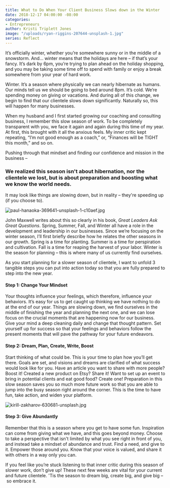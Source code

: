 ```yaml
---
title: What to Do When Your Client Business Slows down in the Winter
date: 2018-12-17 04:00:00 -08:00
categories:
- Entrepreneurs
author: Kristi Triplett Jones
image: "/uploads/ryan-riggins-207644-unsplash-1.jpg"
series: Reflect
---
```


It’s officially winter, whether you’re somewhere sunny or in the middle of a snowstorm. And… winter means that the holidays are here – if that’s your fancy. It’s dark by 6pm, you’re trying to plan ahead on the holiday shopping, and you may be taking some time off to spend with family or enjoy a break somewhere from your year of hard work. 

Winter. It’s a season where physically we can nearly hibernate as humans. Our minds tell us we should be going to bed around 8pm. It’s cold. We’re spending money on giving or vacations. And during all of this change, we begin to find that our clientele slows down significantly. Naturally so, this will happen for many businesses. 

When my husband and I first started growing our coaching and consulting business, I remember this slow season of work. To be completely transparent with you, we face it again and again during this time of my year. At first, this brought with it all the anxious feels. My inner critic kept repeating, “I’m not good enough as a coach,” or, “Finances will be TIGHT this month,” and so on. 

Pushing through that mindset and finding our confidence and mission in the business –

### We realized this season isn't about hibernation, nor the clientele we lost, but is about preparation and boosting what we know the world needs. 

It may look like things are slowing down, but in reality – they're speeding up (if you choose to).

![paul-hanaoka-369641-unsplash-1-c10aef.jpg](/uploads/paul-hanaoka-369641-unsplash-1-c10aef.jpg)

John Maxwell writes about this so clearly in his book, _Great Leaders Ask Great Questions_. Spring, Summer, Fall, and Winter all have a role in the development and leadership in our businesses. Since we’re focusing on the winter season, I’ll first briefly describe how he relates the other seasons in our growth. Spring is a time for planting. Summer is a time for perspiration and cultivation. Fall is a time for reaping the harvest of your labor. Winter is the season for planning – this is where many of us currently find ourselves. 

As you start planning for a slower season of clientele, I want to unfold 3 tangible steps you can put into action today so that you are fully prepared to step into the new year. 

#### Step 1: Change Your Mindset

Your thoughts influence your feelings, which therefore, influence your behaviors. It’s easy for us to get caught up thinking we have nothing to do at the end of our year. Things are slowing down, we find ourselves in the middle of finishing the year and planning the next one, and we can lose focus on the crucial moments that are happening now for our business. Give your mind a deep cleaning daily and change that thought pattern. Set yourself up for success so that your feelings and behaviors follow the present moments that will pave the pathway for your future endeavors. 

#### Step 2: Dream, Plan, Create, Write, Boost 

Start thinking of what could be. This is your time to plan how you’ll get there. Goals are set, and visions and dreams are clarified of what success would look like for you. Have an article you want to share with more people? Boost it! Created a new product on Etsy? Share it! Want to set up an event to bring in potential clients and eat good food? Create one! Preparation in this slow season saves you so much more future work so that you are able to jump into the busy season right around the corner. This is the time to have fun, take action, and widen your platform.

![kirill-zakharov-630681-unsplash.jpg](/uploads/kirill-zakharov-630681-unsplash.jpg)

#### Step 3: Give Abundantly

Remember that this is a season where you get to have some fun. Inspiration can come from giving what we have, and this goes beyond money. Choose to take a perspective that isn't limited by what you see right in front of you, and instead take a mindset of abundance and trust. Find a need, and give to it. Empower those around you. Know that your voice is valued, and share it with others in a way only you can.  

If you feel like you’re stuck listening to that inner critic during this season of slower work, don’t give up! These next few weeks are vital for your current and future clientele. 'Tis the season to dream big, create big, and give big – so embrace it.